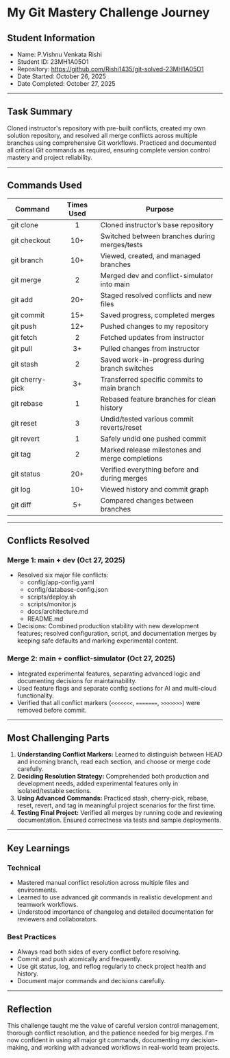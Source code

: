 # My Git Mastery Challenge Journey

## Student Information

- Name: P.Vishnu Venkata Rishi
- Student ID: 23MH1A05O1
- Repository: https://github.com/Rishi1435/git-solved-23MH1A05O1
- Date Started: October 26, 2025
- Date Completed: October 27, 2025


---

## Task Summary

Cloned instructor's repository with pre-built conflicts, created my own solution repository, and resolved all merge conflicts across multiple branches using comprehensive Git workflows. Practiced and documented all critical Git commands as required, ensuring complete version control mastery and project reliability.

---

## Commands Used

| Command         | Times Used | Purpose                                        |
|-----------------|:----------:|----------------------------------------------- |
| git clone       |     1      | Cloned instructor’s base repository            |
| git checkout    |    10+     | Switched between branches during merges/tests  |
| git branch      |    10+     | Viewed, created, and managed branches          |
| git merge       |     2      | Merged dev and conflict-simulator into main    |
| git add         |    20+     | Staged resolved conflicts and new files        |
| git commit      |    15+     | Saved progress, completed merges               |
| git push        |    12+     | Pushed changes to my repository                |
| git fetch       |     2      | Fetched updates from instructor                |
| git pull        |     3+     | Pulled changes from instructor                 |
| git stash       |     2      | Saved work-in-progress during branch switches  |
| git cherry-pick |     3+     | Transferred specific commits to main branch    |
| git rebase      |     1      | Rebased feature branches for clean history     |
| git reset       |     3      | Undid/tested various commit reverts/reset      |
| git revert      |     1      | Safely undid one pushed commit                 |
| git tag         |     2      | Marked release milestones and merge completions|
| git status      |    20+     | Verified everything before and during merges   |
| git log         |    10+     | Viewed history and commit graph                |
| git diff        |    5+      | Compared changes between branches              |

---

## Conflicts Resolved

### Merge 1: main + dev (Oct 27, 2025)
- Resolved six major file conflicts:
    - config/app-config.yaml
    - config/database-config.json
    - scripts/deploy.sh
    - scripts/monitor.js
    - docs/architecture.md
    - README.md
- Decisions: Combined production stability with new development features; resolved configuration, script, and documentation merges by keeping safe defaults and marking experimental content.

### Merge 2: main + conflict-simulator (Oct 27, 2025)
- Integrated experimental features, separating advanced logic and documenting decisions for maintainability.
- Used feature flags and separate config sections for AI and multi-cloud functionality.
- Verified that all conflict markers (`<<<<<<<`, `=======`, `>>>>>>>`) were removed before commit.

---

## Most Challenging Parts

1. **Understanding Conflict Markers:** Learned to distinguish between HEAD and incoming branch, read each section, and choose or merge code carefully.
2. **Deciding Resolution Strategy:** Comprehended both production and development needs, added experimental features only in isolated/testable sections.
3. **Using Advanced Commands:** Practiced stash, cherry-pick, rebase, reset, revert, and tag in meaningful project scenarios for the first time.
4. **Testing Final Project:** Verified all merges by running code and reviewing documentation. Ensured correctness via tests and sample deployments.

---

## Key Learnings

### Technical
- Mastered manual conflict resolution across multiple files and environments.
- Learned to use advanced git commands in realistic development and teamwork workflows.
- Understood importance of changelog and detailed documentation for reviewers and collaborators.

### Best Practices
- Always read both sides of every conflict before resolving.
- Commit and push atomically and frequently.
- Use git status, log, and reflog regularly to check project health and history.
- Document major commands and decisions carefully.

---

## Reflection

This challenge taught me the value of careful version control management, thorough conflict resolution, and the patience needed for big merges. I’m now confident in using all major git commands, documenting my decision-making, and working with advanced workflows in real-world team projects.

